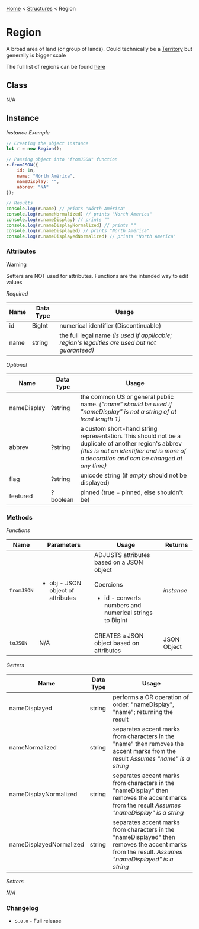 [Home](../../readme.md) < [Structures](./_.md) < Region

# Region

A broad area of land (or group of lands). Could technically be a [Territory](./territory.md) but generally is bigger scale

The full list of regions can be found [here](../collections/regions.md)

## Class

N/A

## Instance

*Instance Example*
```js
// Creating the object instance
let r = new Region();

// Passing object into "fromJSON" function
r.fromJSON({
    id: 1n,
    name: "Nórth Améríca",
    nameDisplay: "",
    abbrev: "NA"
});

// Results
console.log(r.name) // prints "Nórth Améríca"
console.log(r.nameNormalized) // prints "North America"
console.log(r.nameDisplay) // prints ""
console.log(r.nameDisplayNormalized) // prints ""
console.log(r.nameDisplayed) // prints "Nórth Améríca"
console.log(r.nameDisplayedNormalized) // prints "North America"
```

### Attributes

> [!WARNING]
> Setters are NOT used for attributes. Functions are the intended way to edit values

*Required*

| Name | Data Type | Usage
| - | - | - |
| id | BigInt | numerical identifier (Discontinuable)
| name | string | the full legal name *(is used if applicable; region's legalities are used but not guaranteed)*

*Optional*

| Name | Data Type | Usage
| - | - | - |
| nameDisplay | ?string | the common US or general public name. _("name" should be used if "nameDisplay" is not a string of at least length 1)_
| abbrev | ?string | a custom short-hand string representation. This should not be a duplicate of another region's abbrev _(this is not an identifier and is more of a decoration and can be changed at any time)_
| flag | ?string | unicode string (if *empty* should not be displayed)
| featured | ?boolean | pinned (true = pinned, else shouldn't be)

### Methods

*Functions*

| Name | Parameters | Usage | Returns
| - | - | - | - |
| `fromJSON` | <ul><li>obj - JSON object of attributes</li></ul> | ADJUSTS attributes based on a JSON object<br><br>Coercions<ul><li>id - converts numbers and numerical strings to BigInt</li></ul> | *instance*
| `toJSON` | N/A | CREATES a JSON object based on attributes | JSON Object

*Getters*

| Name | Data Type | Usage
| - | - | - |
| nameDisplayed | string | performs a OR operation of order: "nameDisplay", "name"; returning the result
| nameNormalized | string | separates accent marks from characters in the "name" then removes the accent marks from the result *Assumes "name" is a string*
| nameDisplayNormalized | string | separates accent marks from characters in the "nameDisplay" then removes the accent marks from the result *Assumes "nameDisplay" is a string*
| nameDisplayedNormalized | string | separates accent marks from characters in the "nameDisplayed" then removes the accent marks from the result. *Assumes "nameDisplayed" is a string*

*Setters*

*N/A*

### Changelog

* `5.0.0` - Full release
